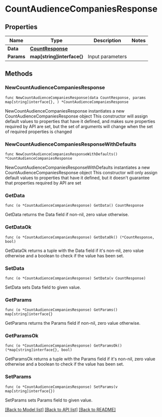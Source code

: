 # CountAudienceCompaniesResponse

## Properties

Name | Type | Description | Notes
------------ | ------------- | ------------- | -------------
**Data** | [**CountResponse**](CountResponse.md) |  | 
**Params** | **map[string]interface{}** | Input parameters | 

## Methods

### NewCountAudienceCompaniesResponse

`func NewCountAudienceCompaniesResponse(data CountResponse, params map[string]interface{}, ) *CountAudienceCompaniesResponse`

NewCountAudienceCompaniesResponse instantiates a new CountAudienceCompaniesResponse object
This constructor will assign default values to properties that have it defined,
and makes sure properties required by API are set, but the set of arguments
will change when the set of required properties is changed

### NewCountAudienceCompaniesResponseWithDefaults

`func NewCountAudienceCompaniesResponseWithDefaults() *CountAudienceCompaniesResponse`

NewCountAudienceCompaniesResponseWithDefaults instantiates a new CountAudienceCompaniesResponse object
This constructor will only assign default values to properties that have it defined,
but it doesn't guarantee that properties required by API are set

### GetData

`func (o *CountAudienceCompaniesResponse) GetData() CountResponse`

GetData returns the Data field if non-nil, zero value otherwise.

### GetDataOk

`func (o *CountAudienceCompaniesResponse) GetDataOk() (*CountResponse, bool)`

GetDataOk returns a tuple with the Data field if it's non-nil, zero value otherwise
and a boolean to check if the value has been set.

### SetData

`func (o *CountAudienceCompaniesResponse) SetData(v CountResponse)`

SetData sets Data field to given value.


### GetParams

`func (o *CountAudienceCompaniesResponse) GetParams() map[string]interface{}`

GetParams returns the Params field if non-nil, zero value otherwise.

### GetParamsOk

`func (o *CountAudienceCompaniesResponse) GetParamsOk() (*map[string]interface{}, bool)`

GetParamsOk returns a tuple with the Params field if it's non-nil, zero value otherwise
and a boolean to check if the value has been set.

### SetParams

`func (o *CountAudienceCompaniesResponse) SetParams(v map[string]interface{})`

SetParams sets Params field to given value.



[[Back to Model list]](../README.md#documentation-for-models) [[Back to API list]](../README.md#documentation-for-api-endpoints) [[Back to README]](../README.md)


